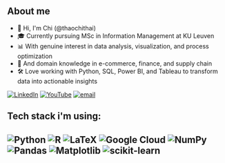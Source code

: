 ## About me
- 👋 Hi, I'm Chi (@thaochithai)
- 🎓 Currently pursuing MSc in Information Management at KU Leuven
- 📊 With genuine interest in data analysis, visualization, and process optimization
- 💼 And domain knowledge in e-commerce, finance, and supply chain
- 🛠️ Love working with Python, SQL, Power BI, and Tableau to transform data into actionable insights

[![LinkedIn](https://img.shields.io/badge/LinkedIn-%230077B5.svg?logo=linkedin&logoColor=white)](https://linkedin.com/in/thaochithai) [![YouTube](https://img.shields.io/badge/YouTube-%23FF0000.svg?logo=YouTube&logoColor=white)](https://youtube.com/@@chiandbi) [![email](https://img.shields.io/badge/Email-D14836?logo=gmail&logoColor=white)](mailto:thaochi.thai.job@gmail.com) 

## Tech stack i'm using:
![Python](https://img.shields.io/badge/python-3670A0?style=for-the-badge&logo=python&logoColor=ffdd54) ![R](https://img.shields.io/badge/r-%23276DC3.svg?style=for-the-badge&logo=r&logoColor=white) ![LaTeX](https://img.shields.io/badge/latex-%23008080.svg?style=for-the-badge&logo=latex&logoColor=white) ![Google Cloud](https://img.shields.io/badge/GoogleCloud-%234285F4.svg?style=for-the-badge&logo=google-cloud&logoColor=white) ![NumPy](https://img.shields.io/badge/numpy-%23013243.svg?style=for-the-badge&logo=numpy&logoColor=white) ![Pandas](https://img.shields.io/badge/pandas-%23150458.svg?style=for-the-badge&logo=pandas&logoColor=white) ![Matplotlib](https://img.shields.io/badge/Matplotlib-%23ffffff.svg?style=for-the-badge&logo=Matplotlib&logoColor=black) ![scikit-learn](https://img.shields.io/badge/scikit--learn-%23F7931E.svg?style=for-the-badge&logo=scikit-learn&logoColor=white)
---
